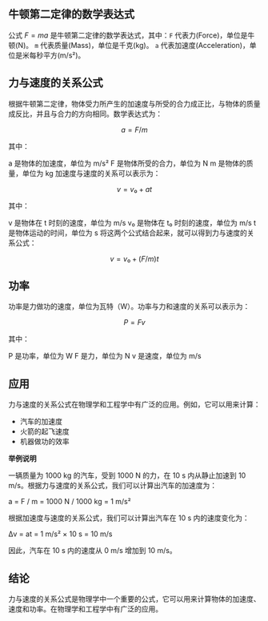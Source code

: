 
## 牛顿第二定律的数学表达式
公式 $F=ma$ 是牛顿第二定律的数学表达式，其中：`F` 代表力(Force)，单位是牛顿(N)。 `m` 代表质量(Mass)，单位是千克(kg)。 `a` 代表加速度(Acceleration)，单位是米每秒平方(m/s²)。

## 力与速度的关系公式

根据牛顿第二定律，物体受力所产生的加速度与所受的合力成正比，与物体的质量成反比，并且与合力的方向相同。数学表达式为：

$$a = F / m$$

其中：

a 是物体的加速度，单位为 m/s²
F 是物体所受的合力，单位为 N
m 是物体的质量，单位为 kg
加速度与速度的关系可以表示为：

$$v = v₀ + at$$

其中：

v 是物体在 t 时刻的速度，单位为 m/s
v₀ 是物体在 t₀ 时刻的速度，单位为 m/s
t 是物体运动的时间，单位为 s
将这两个公式结合起来，就可以得到力与速度的关系公式：

$$v = v₀ + (F / m)t$$

## 功率

功率是力做功的速度，单位为瓦特（W）。功率与力和速度的关系可以表示为：

$$P = Fv$$

其中：

P 是功率，单位为 W
F 是力，单位为 N
v 是速度，单位为 m/s

## 应用

力与速度的关系公式在物理学和工程学中有广泛的应用。例如，它可以用来计算：

- 汽车的加速度
- 火箭的起飞速度
- 机器做功的效率

**举例说明**

一辆质量为 1000 kg 的汽车，受到 1000 N 的力，在 10 s 内从静止加速到 10 m/s。根据力与速度的关系公式，我们可以计算出汽车的加速度为：

a = F / m = 1000 N / 1000 kg = 1 m/s²

根据加速度与速度的关系公式，我们可以计算出汽车在 10 s 内的速度变化为：

Δv = at = 1 m/s² × 10 s = 10 m/s

因此，汽车在 10 s 内的速度从 0 m/s 增加到 10 m/s。

## 结论

力与速度的关系公式是物理学中一个重要的公式，它可以用来计算物体的加速度、速度和功率。在物理学和工程学中有广泛的应用。
